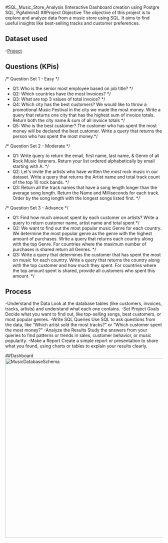  #SQL_Music_Store_Analysis (Interactive Dashboard creation using  Postgre SQL, PgAdmin4)
##Project Objective
The objective of this project is to explore and analyze data from a music store using SQL. It aims to find useful insights like best-selling tracks and customer preferences.

## Dataset used
-<a href="https://github.com/Sakshi-sharma2003/SQL_Music_Store_Analysis/blob/main/Music_Store_project.sql">Project</a>

## Questions (KPis)
/*	Question Set 1 - Easy */

- Q1: Who is the senior most employee based on job title? */
- Q2: Which countries have the most Invoices? */
- Q3: What are top 3 values of total invoice? */
- Q4: Which city has the best customers? We would like to throw a promotional Music Festival in the city we made the most money. 
      Write a query that returns one city that has the highest sum of invoice totals. 
      Return both the city name & sum of all invoice totals */
- Q5: Who is the best customer? The customer who has spent the most money will be declared the best customer. 
      Write a query that returns the person who has spent the most money.*/


/* Question Set 2 - Moderate */
- Q1: Write query to return the email, first name, last name, & Genre of all Rock Music listeners. 
Return your list ordered alphabetically by email starting with A. */
- Q2: Let's invite the artists who have written the most rock music in our dataset. 
Write a query that returns the Artist name and total track count of the top 10 rock bands. */
- Q3: Return all the track names that have a song length longer than the average song length. 
Return the Name and Milliseconds for each track. Order by the song length with the longest songs listed first. */

/* Question Set 3 - Advance */
- Q1: Find how much amount spent by each customer on artists? Write a query to return customer name, artist name and total spent */
- Q2: We want to find out the most popular music Genre for each country. We determine the most popular genre as the genre 
      with the highest amount of purchases. Write a query that returns each country along with the top Genre. For countries where 
      the maximum number of purchases is shared return all Genres. */
- Q3: Write a query that determines the customer that has spent the most on music for each country. 
      Write a query that returns the country along with the top customer and how much they spent. 
      For countries where the top amount spent is shared, provide all customers who spent this amount. */

## Process
-Understand the Data
 Look at the database tables (like customers, invoices, tracks, artists) and understand what each one contains.
-Set Project Goals
 Decide what you want to find out, like top-selling songs, best customers, or most popular genres.
-Write SQL Queries
 Use SQL to ask questions from the data, like “Which artist sold the most tracks?” or “Which customer spent the most money?”
-Analyze the Results
 Study the answers from your queries to find patterns or trends in sales, customer behavior, or music popularity.
-Make a Report
 Create a simple report or presentation to share what you found, using charts or tables to explain your results clearly.	

##Dashboard
<img width="710" height="574" alt="MusicDatabaseSchema" src="https://github.com/user-attachments/assets/11a720ff-41f7-4bd3-9520-fb0d6bc95aa7" />
















